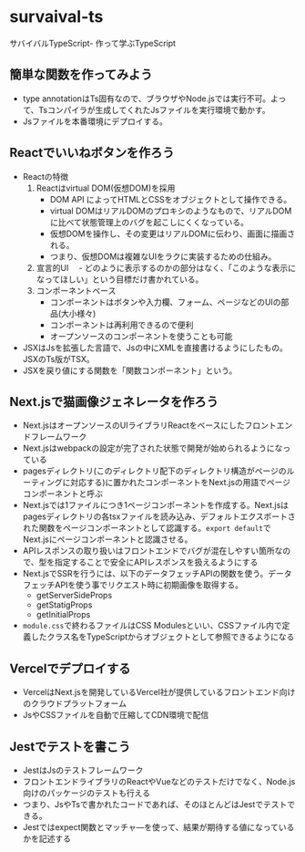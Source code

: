 # survaival-ts
サバイバルTypeScript- 作って学ぶTypeScript

## 簡単な関数を作ってみよう
- type annotationはTs固有なので、ブラウザやNode.jsでは実行不可。よって、Tsコンパイラが生成してくれたJsファイルを実行環境で動かす。
- Jsファイルを本番環境にデプロイする。

## Reactでいいねボタンを作ろう
- Reactの特徴
    1. Reactはvirtual DOM(仮想DOM)を採用
        - DOM API によってHTMLとCSSをオブジェクトとして操作できる。
        - virtual DOMはリアルDOMのプロキシのようなもので、リアルDOMに比べて状態管理上のバグを起こしにくくなっている。
        - 仮想DOMを操作し、その変更はリアルDOMに伝わり、画面に描画される。
        - つまり、仮想DOMは複雑なUIをラクに実装するための仕組み。
    2. 宣言的UI
    　- どのように表示するのかの部分はなく、「このような表示になってほしい」という目標だけ書かれている。
    3. コンポーネントベース
        - コンポーネントはボタンや入力欄、フォーム、ページなどのUIの部品(大小様々)
        - コンポーネントは再利用できるので便利
        - オープンソースのコンポーネントを使うことも可能
- JSXはJsを拡張した言語で、Jsの中にXMLを直接書けるようにしたもの。JSXのTs版がTSX。
- JSXを戻り値にする関数を「関数コンポーネント」という。

## Next.jsで猫画像ジェネレータを作ろう
- Next.jsはオープンソースのUIライブラリReactをベースにしたフロントエンドフレームワーク
- Next.jsはwebpackの設定が完了された状態で開発が始められるようになっている
- pagesディレクトリ(このディレクトリ配下のディレクトリ構造がページのルーティングに対応する)に置かれたコンポーネントをNext.jsの用語でページコンポーネントと呼ぶ
- Next.jsでは1ファイルにつき1ページコンポーネントを作成する。Next.jsはpagesディレクトリの各tsxファイルを読み込み、デフォルトエクスポートされた関数をページコンポーネントとして認識する。`export default`でNext.jsにページコンポーネントと認識させる。
- APIレスポンスの取り扱いはフロントエンドでバグが混在しやすい箇所なので、型を指定することで安全にAPIレスポンスを扱えるようにする
- Next.jsでSSRを行うには、以下のデータフェッチAPIの関数を使う。データフェッチAPIを使う事でリクエスト時に初期画像を取得する。
    - getServerSideProps
    - getStatigProps
    - getInitialProps
- `module.css`で終わるファイルはCSS Modulesといい、CSSファイル内で定義したクラス名をTypeScriptからオブジェクトとして参照できるようになる

## Vercelでデプロイする
- VercelはNext.jsを開発しているVercel社が提供しているフロントエンド向けのクラウドプラットフォーム
- JsやCSSファイルを自動で圧縮してCDN環境で配信

## Jestでテストを書こう
- JestはJsのテストフレームワーク
- フロントエンドライブラリのReactやVueなどのテストだけでなく、Node.js向けのパッケージのテストも行える
- つまり、JsやTsで書かれたコードであれば、そのほとんどはJestでテストできる。
- Jestではexpect関数とマッチャ―を使って、結果が期待する値になっているかを記述する
